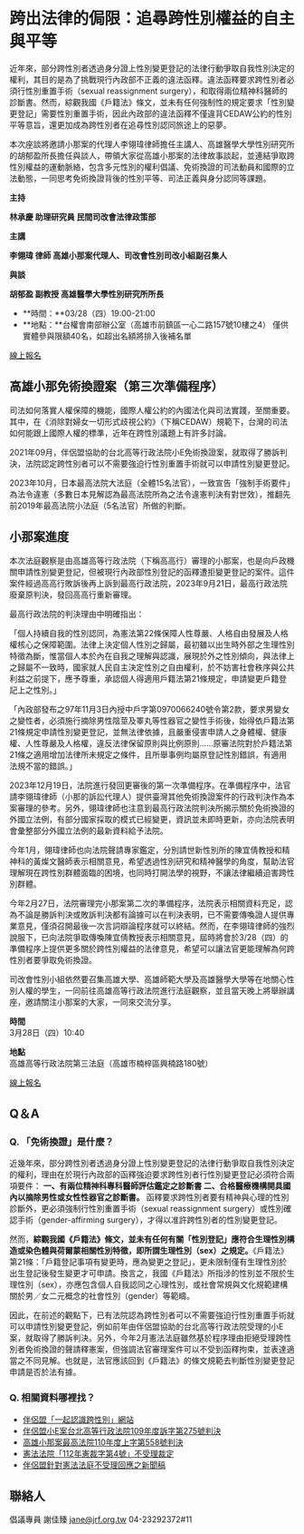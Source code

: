 # 跨出法律的侷限：追尋跨性別權益的自主與平等

近年來，部分跨性別者透過身分證上性別變更登記的法律行動爭取自我性別決定的權利，其目的是為了挑戰現行內政部不正義的違法函釋。違法函釋要求跨性別者必須行性別重置手術（sexual reassignment surgery），和取得兩位精神科醫師的診斷書。然而，綜觀我國《戶籍法》條文，並未有任何強制性的規定要求「性別變更登記」需要性別重置手術，因此內政部的違法函釋不僅違背CEDAW公約的性別平等意旨，還更加成為跨性別者在追尋性別認同旅途上的惡夢。

本次座談將邀請小那案的代理人李翎瑋律師擔任主講人、高雄醫學大學性別研究所的胡郁盈所長擔任與談人，帶領大家從高雄小那案的法律故事談起，並連結爭取跨性別權益的運動脈絡，包含多元性別的權利倡議、免術換證的司法動員和國際的立法動態，一同思考免術換證背後的性別平等、司法正義與身分認同等課題。

**主持**

**林承慶 助理研究員 民間司改會法律政策部**

**主講**

**李翎瑋 律師 高雄小那案代理人、司改會性別司改小組副召集人**

**與談**

**胡郁盈 副教授 高雄醫學大學性別研究所所長**

-   **時間：**03/28（四）19:00-21:00
-   **地點：**台權會南部辦公室（高雄市前鎮區一心二路157號10樓之4） 僅供實體參與限額40名，如超出名額將排入後補名單

[線上報名](https://neti.cc/X0nrVKQ)

## 高雄小那免術換證案（第三次準備程序）

司法如何落實人權保障的機能，國際人權公約的內國法化與司法實踐，至關重要。其中，在《消除對婦女一切形式歧視公約》（下稱CEDAW）規範下，台灣的司法如何能跟上國際人權的標準，近年在跨性別議題上有許多討論。

2021年09月，伴侶盟協助的台北高等行政法院小E免術換證案，就取得了勝訴判決，法院認定跨性別者可以不需要強迫行性別重置手術就可以申請性別變更登記。

2023年10月，日本最高法院大法庭（全體15名法官），一致宣告「強制手術要件」為法令違憲（多數日本見解認為最高法院所為之法令違憲判決有對世效），推翻先前2019年最高法院小法庭（5名法官）所做的判斷。

## 小那案進度

本次法庭觀察是由高雄高等行政法院（下稱高高行）審理的小那案，也是向戶政機關申請性別變更登記，但被現行內政部性別登記的函釋遭拒變更登記的案件。這件案件經過高高行敗訴後再上訴到最高行政法院，2023年9月21日，最高行政法院廢棄原判決，發回高高行重新審理。

最高行政法院的判決理由中明確指出：

「個人持續自我的性別認同，為憲法第22條保障人性尊嚴、人格自由發展及人格權核心之保障範圍。法律上決定個人性別之歸屬，最初雖以出生時外部之生理性別特徵為斷，惟當個人本於內在自我之理解與認識，展現於外之性別傾向，與法律上之歸屬不一致時，國家就人民自主決定性別之自由權利，於不妨害社會秩序與公共利益之前提下，應予尊重，承認個人得適用戶籍法第21條規定，申請變更戶籍登記上之性別。」

「內政部發布之97年11月3日內授中戶字第0970066240號令第2款，要求男變女之變性者，必須施行摘除男性陰莖及睪丸等性器官之變性手術後，始得依戶籍法第21條規定申請性別變更登記，並無法律依據，且嚴重侵害申請人之身體權、健康權、人性尊嚴及人格權，違反法律保留原則與比例原則......原審法院對於戶籍法第21條之適用增加法律所未規定之條件，且所舉事例均屬原登記性別錯誤，有適用法規不當的錯誤。」

2023年12月19日，法院進行發回更審後的第一次準備程序。在準備程序中，法官請李翎瑋律師（小那的訴訟代理人）提供臺灣其他免術換證案件的行政判決作為本案審理的參考。另外，翎瑋律師也注意到最高行政法院判決所揭示關於免術換證的外國立法例，有部分國家採取的模式已經變更，資訊並未即時更新，亦向法院表明會彙整部分外國立法例的最新資料給予法院。

今年1月，翎瑋律師也向法院聲請專家鑑定，分別請世新性別所的陳宜倩教授和精神科的黃燦文醫師表示相關意見，希望透過性別研究和精神醫學的角度，幫助法官理解現在跨性別群體面臨的困境，也同時打開法學的視野，不讓法律繼續迫害跨性別群體。

今年2月27日，法院審理完小那案第二次的準備程序，法院表示相關資料充足，認為不論是勝訴判決或敗訴判決都有論據可以在判決表明，已不需要傳喚證人提供專業意見，僅須召開最後一次言詞辯論程序就可以終結。然而，在李翎瑋律師的強烈說服下，已向法院爭取傳喚陳宜倩教授表示相關意見，屆時將會於3/28（四）的準備程序上提供更多關於跨性別權益的法律意見，希望可以讓法官更能理解為何跨性別者要爭取免術換證。

司改會性別小組依然要召集高雄大學、高雄師範大學及高雄醫學大學等在地關心性別人權的學生，一同前往高雄高等行政法院進行法庭觀察，並且當天晚上將舉辦講座，邀請關注小那案的大家，一同來交流分享。

**時間**  
3月28日（四）10:40

**地點**  
高雄高等行政法院第三法庭（高雄市楠梓區興楠路180號）

[線上報名](https://neti.cc/KNqBpOK)

## Q＆A

### Q. 「免術換證」是什麼？

近幾年來，部分跨性別者透過身分證上性別變更登記的法律行動爭取自我性別決定的權利，理由在於現行內政部的函釋強迫要求跨性別者行性別變更登記必須符合兩項要件： **一、有兩位精神科專科醫師評估鑑定之診斷書 二、合格醫療機構開具國內以摘除男性或女性性器官之診斷書。** 函釋要求跨性別者要有精神與心理的性別診斷外，更必須強制行性別重置手術（sexual reassignment surgery）或性別確認手術（gender-affirming surgery），才得以准許跨性別者的性別變更登記。

然而，**綜觀我國《戶籍法》條文，並未有任何有關「性別登記」應符合生理性別構造或染色體與荷爾蒙相關性別特徵，即所謂生理性別（sex）之規定。**《戶籍法》第21條：「戶籍登記事項有變更時，應為變更之登記」，更未限制僅有生理性別於出生登記後發生變更才可申請。換言之，我國《戶籍法》所指涉的性別並不限於生理性別（sex），亦應包含個人自我認同之心理性別，或社會常規與文化規範建構關於男／女二元概念的社會性別（gender）等範疇。

因此，在前述的觀點下，已有法院認為跨性別者可以不需要強迫行性別重置手術就可以申請性別變更登記，例如前年由伴侶盟協助的台北高等行政法院受理的小E案，就取得了勝訴判決。另外，今年2月憲法法庭雖然基於程序理由拒絕受理跨性別者免術換證的聲請釋憲案，但強調法官審理案件可以不受到函釋拘束，並表達適當之不同見解。也就是，法官應該回到《戶籍法》的條文規範去判斷性別變更登記申請是否於法有據。

### Q. 相關資料哪裡找？

-   [伴侶盟「一起認識跨性別」網站](https://transgender.tapcpr.org/)
-   [伴侶盟小E案台北高等行政法院109年度訴字第275號判決](https://judgment.judicial.gov.tw/FJUD/data.aspx?ty=JD&id=TPBA,109%2c%e8%a8%b4%2c275%2c20210923%2c1)
-   [高雄小那案最高法院110年度上字第558號判決](https://judgment.judicial.gov.tw/FJUD/data.aspx?ty=JD&id=TPAA,110%2c%e4%b8%8a%2c558%2c20230921%2c1)
-   [憲法法院「112年憲裁字第4號」不受理裁定](https://cons.judicial.gov.tw/docdata.aspx?fid=40&id=346698&fbclid=IwAR26Dc19OaGTeoqY2IXkElE968n7Hox2bze71gGtKKwUZ5mU44uS0OgFkGU)
-   [伴侶盟針對憲法法庭不受理回應之新聞稿](https://tapcpr.org/hot-news/press-release/2023/09/22/%E8%B7%A8%E6%80%A7%E5%88%A5%E5%85%8D%E8%A1%93%E6%8F%9B%E8%AD%89-%E6%9C%80%E9%AB%98%E8%A1%8C%E6%94%BF%E6%B3%95%E9%99%A2%E6%8E%A1%E6%94%81%E6%8C%81%E8%A6%8B%E8%A7%A3)

## 聯絡人

倡議專員 謝佳臻 jane@jrf.org.tw 04-23292372#11